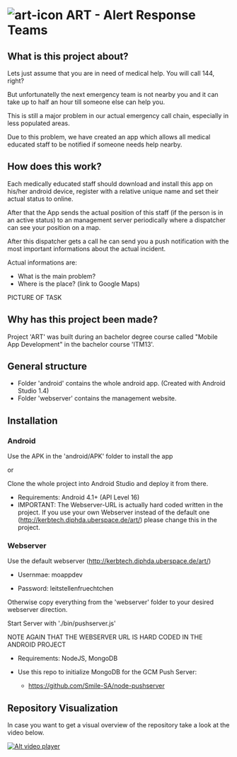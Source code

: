 ![art-icon](http://bamb.at/hdpi.png) ART - Alert Response Teams
======

## What is this project about?

Lets just assume that you are in need of medical help. You will call 144, right? 

But unfortunatelly the next emergency team is not nearby you and it can take up to half an hour till someone else can help you.

This is still a major problem in our actual emergency call chain, especially in less populated areas.

Due to this problem, we have created an app which allows all medical educated staff to be notified if someone needs help nearby.

## How does this work?

Each medically educated staff should download and install this app on his/her android device, register with a relative unique name and set their actual status to online. 

After that the App sends the actual position of this staff (if the person is in an active status) to an management server periodically where a dispatcher can see your position on a map. 

After this dispatcher gets a call he can send you a push notification with the most important informations about the actual incident.

Actual informations are:

* What is the main problem?
* Where is the place? (link to Google Maps)

PICTURE OF TASK

## Why has this project been made?

Project 'ART' was built during an bachelor degree course called "Mobile App Development" in the bachelor course 'ITM13'.

## General structure

* Folder 'android' contains the whole android app. (Created with Android Studio 1.4)
* Folder 'webserver' contains the management website. 

## Installation

### Android

Use the APK in the 'android/APK' folder to install the app

or

Clone the whole project into Android Studio and deploy it from there.

* Requirements: Android 4.1+ (API Level 16)
* IMPORTANT: The Webserver-URL is actually hard coded written in the project. If you use your own Webserver instead of the default one (http://kerbtech.diphda.uberspace.de/art/) please change this in the project. 

### Webserver

Use the default webserver (http://kerbtech.diphda.uberspace.de/art/)

* Usernmae: moappdev

* Password: leitstellenfruechtchen

Otherwise copy everything from the 'webserver' folder to your desired webserver direction.

Start Server with './bin/pushserver.js'

NOTE AGAIN THAT THE WEBSERVER URL IS HARD CODED IN THE ANDROID PROJECT

* Requirements: NodeJS, MongoDB

* Use this repo to initialize MongoDB for the GCM Push Server:
  * https://github.com/Smile-SA/node-pushserver

## Repository Visualization
In case you want to get a visual overview of the repository take a look at the video below.

[![Alt video player](http://bamb.at/player.png)](http://bamb.at/art_visualization.webm)

